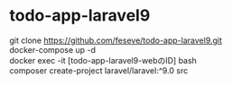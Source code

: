 # todo-app-laravel9
git clone https://github.com/feseve/todo-app-laravel9.git<br>
docker-compose up -d<br>
docker exec -it [todo-app-laravel9-webのID] bash<br>
composer create-project laravel/laravel:^9.0 src<br>
